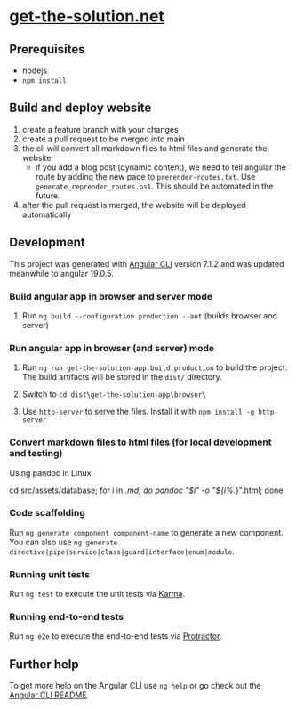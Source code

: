 # [get-the-solution.net](https://get-the-solution.net/)

## Prerequisites

- nodejs
- `npm install`

## Build and deploy website

1. create a feature branch with your changes
2. create a pull request to be merged into main
3. the cli will convert all markdown files to html files and generate the website
   - if you add a blog post (dynamic content), we need to tell angular the route by adding the new page to `prerender-routes.txt`. Use `generate_reprender_routes.ps1`. This should be automated in the future.
4. after the pull request is merged, the website will be deployed automatically

## Development

This project was generated with [Angular CLI](https://github.com/angular/angular-cli) version 7.1.2 and was updated meanwhile to angular 19.0.5.

### Build angular app in browser and server mode

1. Run `ng build --configuration production --aot` (builds browser and server)

### Run angular app in browser (and server) mode

1. Run `ng run get-the-solution-app:build:production` to build the project. The build artifacts will be stored in the `dist/` directory. 

2. Switch to `cd dist\get-the-solution-app\browser\`
3. Use `http-server` to serve the files. Install it with `npm install -g http-server`

### Convert markdown files to html files (for local development and testing)

Using pandoc in Linux:

 cd src/assets/database; for i in *.md; do pandoc "$i" -o "${i%.*}".html; done


### Code scaffolding

Run `ng generate component component-name` to generate a new component. You can also use `ng generate directive|pipe|service|class|guard|interface|enum|module`.

### Running unit tests

Run `ng test` to execute the unit tests via [Karma](https://karma-runner.github.io).

### Running end-to-end tests

Run `ng e2e` to execute the end-to-end tests via [Protractor](http://www.protractortest.org/).


## Further help

To get more help on the Angular CLI use `ng help` or go check out the [Angular CLI README](https://github.com/angular/angular-cli/blob/master/README.md).

